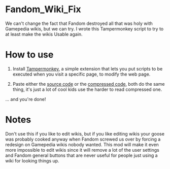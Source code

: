 # Fandom_Wiki_Fix
We can't change the fact that Fandom destroyed all that was holy with Gamepedia wikis, but we can try. I wrote this Tampermonkey script to try to at least make the wikis Usable again.

# How to use

1. Install [Tampermonkey](https://www.tampermonkey.net/), a simple extension that lets you put scripts to be executed when you visit a specific page, to modify the web page.

2. Paste either the [source code](/source.js) or the [compressed code](/compressed.js), both do the same thing, it's just a lot of cool kids use the harder to read compressed one.

... and you're done!

# Notes

Don't use this if you like to edit wikis, but if you like editing wikis your goose was probably cooked anyway when Fandom screwed us over by forcing a redesign on Gamepedia wikis nobody wanted. This mod will make it even more impossible to edit wikis since it will remove a lot of the user settings and Fandom general buttons that are never useful for people just using a wiki for looking things up.
